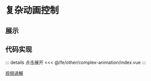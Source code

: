 # 复杂动画控制

## 展示

<script setup>
import demo from "./index.vue"
</script>

<demo></demo>

## 代码实现

::: details 点击展开
<<< @/fe/other/complex-animation/index.vue
:::

[视频讲解](https://www.douyin.com/search/渡一前端提薪课_利用延迟实现复杂动画)
